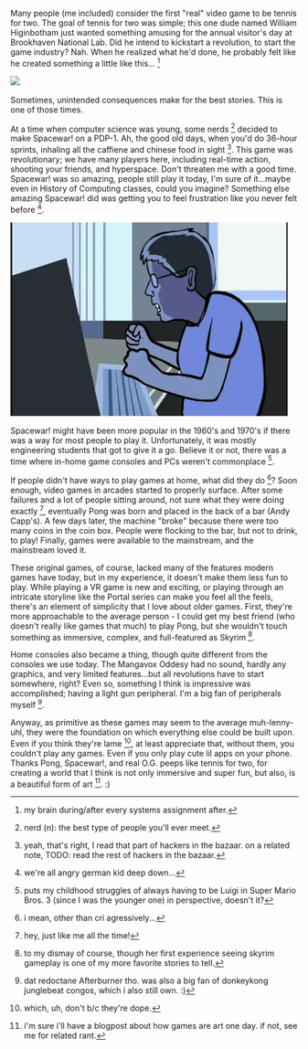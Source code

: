 Many people (me included) consider the first "real" video game to be tennis for
two.  The goal of tennis for two was simple; this one dude named William
Higinbotham just wanted something amusing for the annual visitor's day at
Brookhaven National Lab. Did he intend to kickstart a revolution, to start the
game industry? Nah. When he realized what he'd done, he probably felt like he
created something a little like this... [^1]

![](img/explosion.gif)

Sometimes, unintended consequences make for the best stories. This is one of
those times.

At a time when computer science was young, some nerds [^2] decided to make
Spacewar! on a PDP-1. Ah, the good old days, when you'd do 36-hour sprints,
inhaling all the caffiene and chinese food in sight [^3]. This game was
revolutionary; we have many players here, including real-time action, shooting
your friends, and hyperspace. Don't threaten me with a good time.  Spacewar!
was so amazing, people still play it today, I'm sure of it...maybe even in
History of Computing classes, could you imagine? Something else amazing
Spacewar! did was getting you to feel frustration like you never felt
before [^4].

![](img/angry_german_kid.gif)

Spacewar! might have been more popular in the 1960's and 1970's if there was a
way for most people to play it. Unfortunately, it was mostly engineering
students that got to give it a go. Believe it or not, there was a time where
in-home game consoles and PCs weren't commonplace [^5].

If people didn't have ways to play games at home, what did they do [^6]? Soon
enough, video games in arcades started to properly surface. After some failures
and a lot of people sitting around, not sure what they were doing exactly [^7],
eventually Pong was born and placed in the back of a bar (Andy Capp's). A few
days later, the machine "broke" because there were too many coins in the coin
box. People were flocking to the bar, but not to drink, to play! Finally, games
were available to the mainstream, and the mainstream loved it.

These original games, of course, lacked many of the features modern games have
today, but in my experience, it doesn't make them less fun to play. While
playing a VR game is new and exciting, or playing through an intricate
storyline like the Portal series can make you feel all the feels, there's an
element of simplicity that I love about older games. First, they're more
approachable to the average person - I could get my best friend (who doesn't
really like games that much) to play Pong, but she wouldn't touch something as
immersive, complex, and full-featured as Skyrim [^8].

Home consoles also became a thing, though quite different from the consoles we
use today. The Mangavox Oddesy had no sound, hardly any graphics, and very
limited features...but all revolutions have to start somewhere, right?  Even
so, something I think is impressive was accomplished; having a light gun
peripheral. I'm a big fan of peripherals myself [^9].

Anyway, as primitive as these games may seem to the average muh-lenny-uhl, they
were the foundation on which everything else could be built upon. Even if you
think they're lame [^10], at least appreciate that, without them, you couldn't
play any games. Even if you only play cute lil apps on your phone. Thanks Pong,
Spacewar!, and real O.G. peeps like tennis for two, for creating a world that I
think is not only immersive and super fun, but also, is a beautiful form of art
[^11]. :)

[^1]: my brain during/after every systems assignment after.

[^2]: nerd (n): the best type of people you'll ever meet.

[^3]: yeah, that's right, I read that part of hackers in the bazaar. on a
related note, TODO: read the rest of hackers in the bazaar.

[^4]: we're all angry german kid deep down...

[^5]: puts my childhood struggles of always having to be Luigi in Super Mario
Bros. 3 (since I was the younger one) in perspective, doesn't it?

[^6]: i mean, other than cri agressively...

[^7]: hey, just like me all the time!

[^8]: to my dismay of course, though her first experience seeing skyrim
gameplay is one of my more favorite stories to tell.

[^9]: dat redoctane Afterburner tho. was also a big fan of donkeykong
junglebeat congos, which i also still own. :)

[^10]: which, uh, don't b/c they're dope.

[^11]: i'm sure i'll have a blogpost about how games are art one day. if not,
see me for related rant.
